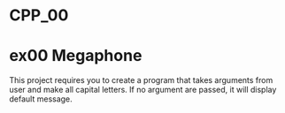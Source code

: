 # CPP_00
# ex00 Megaphone
This project requires you to create a program that takes arguments from user and make all capital letters. If no argument are passed, it will display default message.

